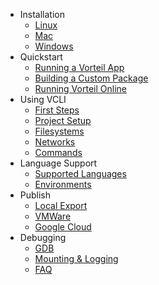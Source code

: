 <!-- docs/_sidebar.md -->

- Installation
	- [Linux](install/install_linux.md)
	- [Mac](install/install_mac.md)
	- [Windows](install/install_win.md)
- Quickstart
	- [Running a Vorteil App](quick/first_run.md)
	- [Building a Custom Package](quick/first_changes.md)
	- [Running Vorteil Online](quick/online.md)
- Using VCLI
	- [First Steps](vcli/vcli.md)
	- [Project Setup](vcli/conf.md)
	- [Filesystems](vcli/fs.md)
	- [Networks](vcli/network.md)
	- [Commands](vcli/cmds.md)
- Language Support
	- [Supported Languages](lang/general.md?id=supported-languages)
	- [Environments](/lang/general?id=managing-environments)
- Publish
	- [Local Export](publish/publish.md?id=local-export)
	- [VMWare](publish/publish.md?id=vmware-esxi)
	- [Google Cloud](publish/publish.md?id=goolge-cloud)
- Debugging
	- [GDB](debug/gdb.md)
	- [Mounting & Logging](debug/log.md)
	- [FAQ](debug/faq.md)
